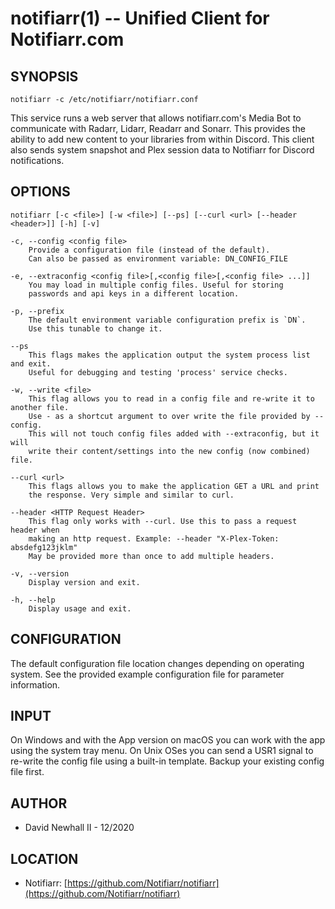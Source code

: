 notifiarr(1) -- Unified Client for Notifiarr.com
===

SYNOPSIS
---

`notifiarr -c /etc/notifiarr/notifiarr.conf`

This service runs a web server that allows notifiarr.com's Media Bot to
communicate with Radarr, Lidarr, Readarr and Sonarr. This provides the ability
to add new content to your libraries from within Discord. This client also sends
system snapshot and Plex session data to Notifiarr for Discord notifications.

OPTIONS
---

`notifiarr [-c <file>] [-w <file>] [--ps] [--curl <url> [--header <header>]] [-h] [-v]`

    -c, --config <config file>
        Provide a configuration file (instead of the default).
        Can also be passed as environment variable: DN_CONFIG_FILE

    -e, --extraconfig <config file>[,<config file>[,<config file> ...]]
        You may load in multiple config files. Useful for storing
        passwords and api keys in a different location.

    -p, --prefix
        The default environment variable configuration prefix is `DN`.
        Use this tunable to change it.

    --ps
        This flags makes the application output the system process list and exit.
        Useful for debugging and testing 'process' service checks.

    -w, --write <file>
        This flag allows you to read in a config file and re-write it to another file.
        Use - as a shortcut argument to over write the file provided by --config.
        This will not touch config files added with --extraconfig, but it will
        write their content/settings into the new config (now combined) file.

    --curl <url>
        This flags allows you to make the application GET a URL and print
        the response. Very simple and similar to curl.

    --header <HTTP Request Header>
        This flag only works with --curl. Use this to pass a request header when
        making an http request. Example: --header "X-Plex-Token: absdefg123jklm"
        May be provided more than once to add multiple headers.

    -v, --version
        Display version and exit.

    -h, --help
        Display usage and exit.

CONFIGURATION
---

The default configuration file location changes depending on operating system.
See the provided example configuration file for parameter information.

INPUT
---

On Windows and with the App version on macOS you can work with the app using the
system tray menu. On Unix OSes you can send a USR1 signal to re-write the config
file using a built-in template. Backup your existing config file first.

AUTHOR
---
*   David Newhall II - 12/2020

LOCATION
---
* Notifiarr: [https://github.com/Notifiarr/notifiarr](https://github.com/Notifiarr/notifiarr)
